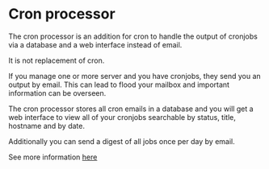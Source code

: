 # Cron processor

The cron processor is an addition for cron to handle the output of cronjobs 
via a database and a web interface instead of email.

It is not replacement of cron. 

If you manage one or more server and you have cronjobs, 
they send you an output by email. 
This can lead to flood your mailbox and important information can be overseen.

The cron processor stores all cron emails in a database 
and you will get a web interface to view all of your cronjobs 
searchable by status, title, hostname and by date.

Additionally you can send a digest of all jobs once per day by email.

See more information <a href="https://github.com/virtexxa/cronprocessor/wiki">here</a>
